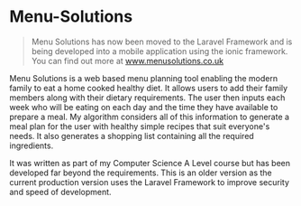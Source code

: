 # Menu-Solutions

> Menu Solutions has now been moved to the Laravel Framework and is being developed into a mobile application using the ionic framework. You can find out more at www.menusolutions.co.uk

Menu Solutions is a web based menu planning tool enabling the modern family to eat a home cooked healthy diet.
It allows users to add their family members along with their dietary requirements. The user then inputs each week who will be eating on each day and the time they have available to prepare a meal. My algorithm considers all of this information to generate a meal plan for the user with healthy simple recipes that suit everyone's needs. It also generates a shopping list containing all the required ingredients.

It was written as part of my Computer Science A Level course but has been developed far beyond the requirements. This is an older version as the current production version uses the Laravel Framework to improve security and speed of development.
